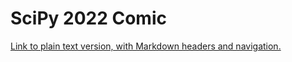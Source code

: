 # SciPy 2022 Comic

[Link to plain text version, with Markdown headers and navigation.](https://raw.githubusercontent.com/alt-text-task-force/.github/main/profile/scipy-2022-comic-alt-text.md)
